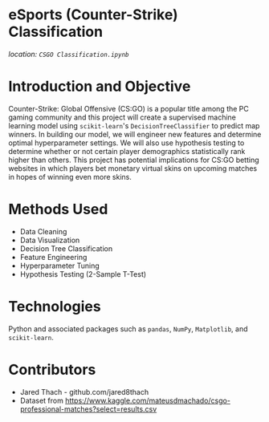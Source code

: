 # eSports (Counter-Strike) Classification
*location: `CSGO Classification.ipynb`*

# Introduction and Objective
Counter-Strike: Global Offensive (CS:GO) is a popular title among the PC gaming community and this project will create a supervised machine learning model using `scikit-learn`'s `DecisionTreeClassifier` to predict map winners. In building our model, we will engineer new features and determine optimal hyperparameter settings. We will also use hypothesis testing to determine whether or not certain player demographics statistically rank higher than others. This project has potential implications for CS:GO betting websites in which players bet monetary virtual skins on upcoming matches in hopes of winning even more skins.

# Methods Used
- Data Cleaning
- Data Visualization
- Decision Tree Classification
- Feature Engineering
- Hyperparameter Tuning
- Hypothesis Testing (2-Sample T-Test)

# Technologies
Python and associated packages such as `pandas`, `NumPy`, `Matplotlib`, and `scikit-learn`.

# Contributors
- Jared Thach - github.com/jared8thach
- Dataset from https://www.kaggle.com/mateusdmachado/csgo-professional-matches?select=results.csv
